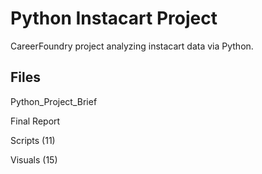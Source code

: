 # Python Instacart Project
CareerFoundry project analyzing instacart data via Python.

## Files

Python_Project_Brief

Final Report

Scripts (11)

Visuals (15)
